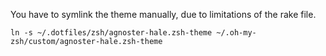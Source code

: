 You have to symlink the theme manually, due to limitations of the rake file.

    ln -s ~/.dotfiles/zsh/agnoster-hale.zsh-theme ~/.oh-my-zsh/custom/agnoster-hale.zsh-theme


